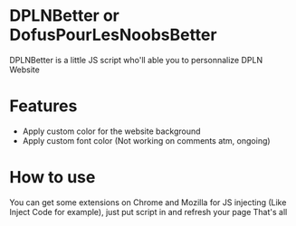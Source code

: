 # DPLNBetter or DofusPourLesNoobsBetter

DPLNBetter is a little JS script who'll able you to personnalize DPLN Website

# Features

- Apply custom color for the website background
- Apply custom font color (Not working on comments atm, ongoing)

# How to use

You can get some extensions on Chrome and Mozilla for JS injecting (Like Inject Code for example), just put script in and refresh your page
That's all